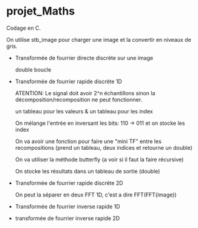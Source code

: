 # projet_Maths

Codage en C.

On utilise stb_image pour charger une image et la convertir en niveaux de gris.

- Transformée de fourrier directe discrète sur une image
  
  double boucle
- Transformée de fourrier rapide discrète 1D

  ATENTION: Le signal doit avoir 2^n échantillons sinon la décomposition/recomposition ne peut fonctionner.

  un tableau pour les valeurs & un tableau pour les index

  On mélange l'entrée en inversant les bits: 110 -> 011 et on stocke les index

  On va avoir une fonction pour faire une "mini TF" entre les recompositions (prend un tableau, deux indices et retourne un double)

  On va utiliser la méthode butterfly (a voir si il faut la faire récursive)

  On stocke les résultats dans un tableau de sortie (double)
  
- Transformée de fourrier rapide discrète 2D

  On peut la séparer en deux FFT 1D, c'est a dire FFT(FFT(image))

- Transformée de fourrier inverse rapide 1D

- transformée de fourrier inverse rapide 2D
